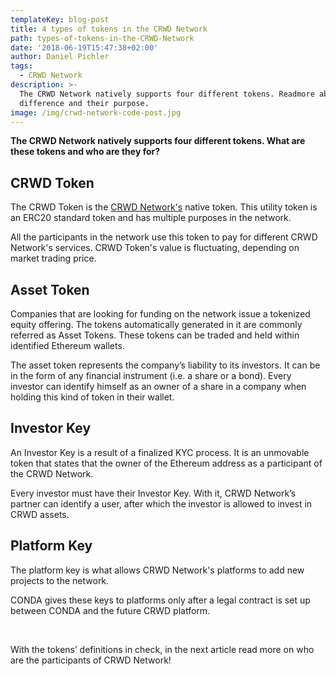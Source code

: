 ```yaml
---
templateKey: blog-post
title: 4 types of tokens in the CRWD Network
path: types-of-tokens-in-the-CRWD-Network
date: '2018-06-19T15:47:38+02:00'
author: Daniel Pichler
tags:
  - CRWD Network
description: >-
  The CRWD Network natively supports four different tokens. Readmore about the
  difference and their purpose.
image: /img/crwd-network-code-post.jpg
---
```

**The CRWD Network natively supports four different tokens. What are these tokens and who are they for?**

## CRWD Token

The CRWD Token is the [CRWD Network's](https://ico.conda.online) native token. This utility token is an ERC20 standard token and has multiple purposes in the network. 

All the participants in the network use this token to pay for different CRWD Network's services. CRWD Token's value is fluctuating, depending on market trading price.



## Asset Token

Companies that are looking for funding on the network issue a tokenized equity offering. The tokens automatically generated in it are commonly referred as Asset Tokens. These tokens can be traded and held within identified Ethereum wallets.

The asset token represents the company’s liability to its investors.  It can be in the form of any financial instrument (i.e. a share or a bond). Every investor can identify himself as an owner of a share in a company when holding this kind of token in their wallet.



## Investor Key

An Investor Key is a result of a finalized KYC process. It is an unmovable token that states that the owner of the Ethereum address as a participant of the CRWD Network. 

Every investor must have their Investor Key. With it, CRWD Network’s partner can identify a user, after which the investor is allowed to invest in CRWD assets.



## Platform Key

The platform key is what allows CRWD Network's platforms to add new projects to the network.

CONDA gives these keys to platforms only after a legal contract is set up between CONDA and the future CRWD platform.

<br>

With the tokens’ definitions in check, in the next article read more on who are the participants of CRWD Network!
<br>
<br>
